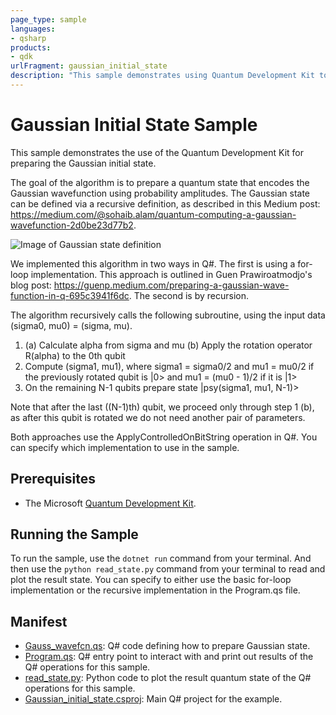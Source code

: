 ```yaml
---
page_type: sample
languages:
- qsharp
products:
- qdk
urlFragment: gaussian_initial_state
description: "This sample demonstrates using Quantum Development Kit to prepare the Gaussian initial state."
---
```


# Gaussian Initial State Sample

This sample demonstrates the use of the Quantum Development Kit for preparing the Gaussian initial state.

The goal of the algorithm is to prepare a quantum state that encodes the Gaussian wavefunction using probability amplitudes. The Gaussian state can be defined via a recursive definition, as described in this Medium post: https://medium.com/@sohaib.alam/quantum-computing-a-gaussian-wavefunction-2d0be23d77b2.

![Image of Gaussian state definition](https://github.com/andysun-1997/Quantum/blob/andys/gaussian/samples/Gaussian_initial_state/gaussian_definition.JPG)

We implemented this algorithm in two ways in Q#. The first is using a for-loop implementation. This approach is outlined in Guen Prawiroatmodjo's blog post: https://guenp.medium.com/preparing-a-gaussian-wave-function-in-q-695c3941f6dc. The second is by recursion. 

The algorithm recursively calls the following subroutine, using the input data (sigma0, mu0) = (sigma, mu).
1. (a) Calculate alpha from sigma and mu
   (b) Apply the rotation operator R(alpha) to the 0th qubit
2. Compute (sigma1, mu1), where sigma1 = sigma0/2 and mu1 = mu0/2 if the previously rotated qubit is |0> and mu1 = (mu0 - 1)/2 if it is |1>
3. On the remaining N-1 qubits prepare state |psy(sigma1, mu1, N-1)>

Note that after the last ((N-1)th) qubit, we proceed only through step 1 (b), as after this qubit is rotated we do not need another pair of parameters.

Both approaches use the ApplyControlledOnBitString operation in Q#. You can specify which implementation to use in the sample.

## Prerequisites ##

- The Microsoft [Quantum Development Kit](https://docs.microsoft.com/quantum/install-guide/).

## Running the Sample

To run the sample, use the `dotnet run` command from your terminal.
And then use the `python read_state.py` command from your terminal to read and plot the result state.
You can specify to either use the basic for-loop implementation or the recursive implementation in the Program.qs file. 

## Manifest ##

- [Gauss_wavefcn.qs](https://github.com/microsoft/Quantum/blob/main/samples/Gaussian_initial_state/Gauss_wavefcn.qs): Q# code defining how to prepare Gaussian state.
- [Program.qs](https://github.com/microsoft/Quantum/blob/main/samples/gaussian_initial_state/Program.qs): Q# entry point to interact with and print out results of the Q# operations for this sample.
- [read_state.py](https://github.com/microsoft/Quantum/blob/main/samples/gaussian_inital_state/read_state.py): Python code to plot the result quantum state of the Q# operations for this sample.
- [Gaussian_initial_state.csproj](https://github.com/microsoft/Quantum/blob/main/samples/gaussian_initial_state/Gaussian_initial_state.csproj): Main Q# project for the example.